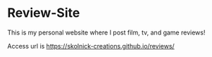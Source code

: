 # Review-Site

This is my personal website where I post film, tv, and game reviews!

Access url is https://skolnick-creations.github.io/reviews/

